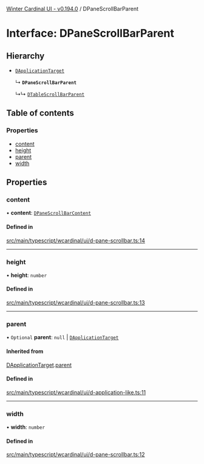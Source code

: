 [Winter Cardinal UI - v0.194.0](../index.md) / DPaneScrollBarParent

# Interface: DPaneScrollBarParent

## Hierarchy

- [`DApplicationTarget`](DApplicationTarget.md)

  ↳ **`DPaneScrollBarParent`**

  ↳↳ [`DTableScrollBarParent`](DTableScrollBarParent.md)

## Table of contents

### Properties

- [content](DPaneScrollBarParent.md#content)
- [height](DPaneScrollBarParent.md#height)
- [parent](DPaneScrollBarParent.md#parent)
- [width](DPaneScrollBarParent.md#width)

## Properties

### content

• **content**: [`DPaneScrollBarContent`](DPaneScrollBarContent.md)

#### Defined in

[src/main/typescript/wcardinal/ui/d-pane-scrollbar.ts:14](https://github.com/winter-cardinal/winter-cardinal-ui/blob/v0.194.0/src/main/typescript/wcardinal/ui/d-pane-scrollbar.ts#L14)

___

### height

• **height**: `number`

#### Defined in

[src/main/typescript/wcardinal/ui/d-pane-scrollbar.ts:13](https://github.com/winter-cardinal/winter-cardinal-ui/blob/v0.194.0/src/main/typescript/wcardinal/ui/d-pane-scrollbar.ts#L13)

___

### parent

• `Optional` **parent**: ``null`` \| [`DApplicationTarget`](DApplicationTarget.md)

#### Inherited from

[DApplicationTarget](DApplicationTarget.md).[parent](DApplicationTarget.md#parent)

#### Defined in

[src/main/typescript/wcardinal/ui/d-application-like.ts:11](https://github.com/winter-cardinal/winter-cardinal-ui/blob/v0.194.0/src/main/typescript/wcardinal/ui/d-application-like.ts#L11)

___

### width

• **width**: `number`

#### Defined in

[src/main/typescript/wcardinal/ui/d-pane-scrollbar.ts:12](https://github.com/winter-cardinal/winter-cardinal-ui/blob/v0.194.0/src/main/typescript/wcardinal/ui/d-pane-scrollbar.ts#L12)

